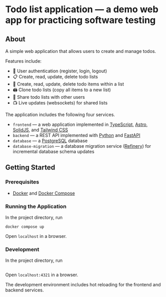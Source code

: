 # Todo list application — a demo web app for practicing software testing

## About

A simple web application that allows users to create and manage todos.

Features include:

- 🪪 User authentication (register, login, logout)
- 📋 Create, read, update, delete todo lists
- 📝 Create, read, update, delete todo items within a list
- 🖨️ Clone todo lists (copy all items to a new list)
- 🤝 Share todo lists with other users
- 📺 Live updates (websockets) for shared lists

The application includes the following four services.

- `frontend` — a web application implemented in [TypeScript](https://www.typescriptlang.org/), [Astro](https://astro.build/), [SolidJS](https://www.solidjs.com/), and [Tailwind CSS](https://tailwindcss.com/)
- `backend` — a REST API implemented with [Python](https://www.python.org/) and [FastAPI](https://fastapi.tiangolo.com/)
- `database` — a [PostgreSQL](https://www.postgresql.org/) database
- `database-migration` — a database migration service ([Refinery](https://github.com/rust-db/refinery)) for incremental database schema updates

## Getting Started

### Prerequisites

- [Docker](https://www.docker.com/) and [Docker Compose](https://docs.docker.com/compose/)

### Running the Application

In the project directory, run 

```
docker compose up
```

Open `localhost` in a browser.

### Development

In the project directory, run 

```docker compose -f compose.dev.yml up

```

Open `localhost:4321` in a browser.

The development environment includes hot reloading for the frontend and backend services.

